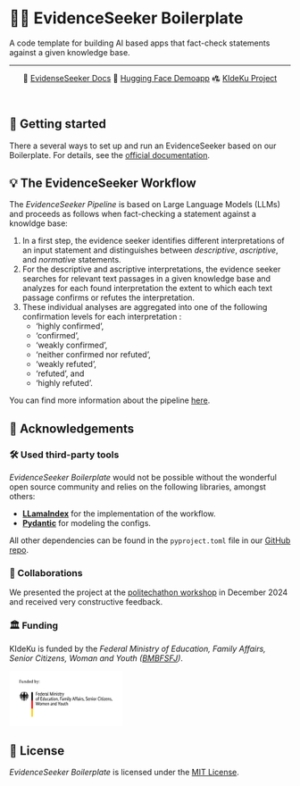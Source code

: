 # 🕵️‍♀️ EvidenceSeeker Boilerplate <!-- omit in toc -->

A code template for building AI based apps that fact-check statements against a given knowledge base. 

---
<div align="center">
  <p align="center">
    📙 <a href="https://debatelab.github.io/evidence-seeker">EvidenseSeeker Docs</a>
    🤗 <a href="https://huggingface.co/spaces/DebateLabKIT/evidence-seeker-demo">Hugging Face Demoapp</a>
    <img src="./docs_src/img/logoKIdeKu.jpg" alt="KIdeKu Logo" width="15" style="vertical-align: middle;"> <a href="https://compphil2mmae.github.io/research/kideku/">KIdeKu Project</a>
  </p>
</div>
<br/>


## 🚀 Getting started

There a several ways to set up and run an EvidenceSeeker based on our Boilerplate. For details, see the [official documentation](https://debatelab.github.io/evidence-seeker).

## 💡 The EvidenceSeeker Workflow

The *EvidenceSeeker Pipeline* is based on Large Language Models (LLMs) and proceeds as follows when fact-checking a statement against a knowldge base:

1. In a first step, the evidence seeker identifies different interpretations of an input statement and distinguishes between *descriptive*, *ascriptive*, and *normative* statements.
2. For the descriptive and ascriptive interpretations, the evidence seeker searches for relevant text passages in a given knowledge base and analyzes for each found interpretation the extent to which each text passage confirms or refutes the  interpretation.
3. These individual analyses are aggregated into one of the following confirmation levels for each interpretation :
    + ‘highly confirmed’,
    + ‘confirmed’,
    + ‘weakly confirmed’,
    + ‘neither confirmed nor refuted’,
    + ‘weakly refuted’,
    + ‘refuted’, and
    + ‘highly refuted’.

You can find more information about the pipeline [here](https://debatelab.github.io/evidence-seeker/workflow.html).


## 🙏 Acknowledgements


###  🛠️ Used third-party tools

 *EvidenceSeeker Boilerplate* would not be possible without the wonderful open source community and relies on the following libraries, amongst others:

- **[LLamaIndex](https://docs.llamaindex.ai/en/stable/)** for the implementation of the workflow.
- **[Pydantic](https://pydantic.dev/)** for modeling the configs.

All other dependencies can be found in the `pyproject.toml` file in our  [GitHub repo](https://github.com/debatelab/evidence-seeker).


### 🤝 Collaborations

We presented the project at the [politechathon workshop](https://www.wahlexe.de/en/) in December 2024 and received very constructive feedback.


### 🏛️ Funding 

KIdeKu is funded by the *Federal Ministry of Education, Family Affairs, Senior Citizens, Woman and Youth ([BMBFSFJ](https://www.bmbfsfj.bund.de/bmbfsfj/meta/en))*.


<a href="https://www.bmbfsfj.bund.de/bmbfsfj/meta/en">
  <img src="./docs_src/img/funding.png" alt="BMFSFJ Funding" width="40%">
</a>

## 📄 License

*EvidenceSeeker Boilerplate* is licensed under the [MIT License](https://opensource.org/licenses/MIT).

